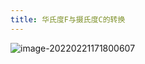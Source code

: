 ```yaml
---
title: 华氏度F与摄氏度C的转换
---
```

![image-20220221171800607](https://note-1259190304.cos.ap-chengdu.myqcloud.com/note/202202211718708.png)
